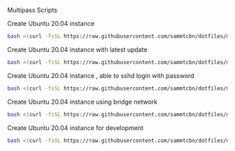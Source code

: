 Multipass Scripts

Create Ubuntu 20.04 instance
```sh
bash <(curl -fsSL https://raw.githubusercontent.com/sammtcbn/dotfiles/master/multipass_scripts/ubt2004_pure.bash)
```

Create Ubuntu 20.04 instance with latest update
```sh
bash <(curl -fsSL https://raw.githubusercontent.com/sammtcbn/dotfiles/master/multipass_scripts/ubt2004_latest.bash)
```

Create Ubuntu 20.04 instance , able to sshd login with password
```sh
bash <(curl -fsSL https://raw.githubusercontent.com/sammtcbn/dotfiles/master/multipass_scripts/ubt2004_ssh_ok.bash)
```

Create Ubuntu 20.04 instance using bridge network
```sh
bash <(curl -fsSL https://raw.githubusercontent.com/sammtcbn/dotfiles/master/multipass_scripts/ubt2004_bridge.bash)
```

Create Ubuntu 20.04 instance for development
```sh
bash <(curl -fsSL https://raw.githubusercontent.com/sammtcbn/dotfiles/master/multipass_scripts/ubt2004_dev.bash)
```
